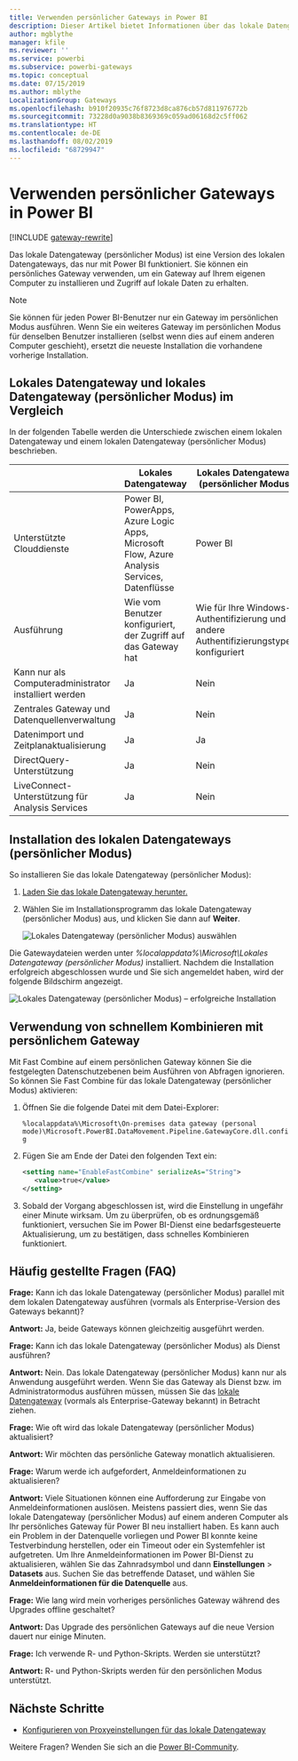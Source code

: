 ```yaml
---
title: Verwenden persönlicher Gateways in Power BI
description: Dieser Artikel bietet Informationen über das lokale Datengateway (persönlicher Modus) für Power BI, die Benutzer zum Herstellen einer Verbindung mit lokalen Daten verwenden können.
author: mgblythe
manager: kfile
ms.reviewer: ''
ms.service: powerbi
ms.subservice: powerbi-gateways
ms.topic: conceptual
ms.date: 07/15/2019
ms.author: mblythe
LocalizationGroup: Gateways
ms.openlocfilehash: b910f20935c76f8723d8ca876cb57d811976772b
ms.sourcegitcommit: 73228d0a9038b8369369c059ad06168d2c5ff062
ms.translationtype: HT
ms.contentlocale: de-DE
ms.lasthandoff: 08/02/2019
ms.locfileid: "68729947"
---
```

# <a name="use-personal-gateways-in-power-bi"></a>Verwenden persönlicher Gateways in Power BI

[!INCLUDE [gateway-rewrite](includes/gateway-rewrite.md)]

Das lokale Datengateway (persönlicher Modus) ist eine Version des lokalen Datengateways, das nur mit Power BI funktioniert. Sie können ein persönliches Gateway verwenden, um ein Gateway auf Ihrem eigenen Computer zu installieren und Zugriff auf lokale Daten zu erhalten.

> [!NOTE]
> Sie können für jeden Power BI-Benutzer nur ein Gateway im persönlichen Modus ausführen. Wenn Sie ein weiteres Gateway im persönlichen Modus für denselben Benutzer installieren (selbst wenn dies auf einem anderen Computer geschieht), ersetzt die neueste Installation die vorhandene vorherige Installation.

## <a name="on-premises-data-gateway-vs-on-premises-data-gateway-personal-mode"></a>Lokales Datengateway und lokales Datengateway (persönlicher Modus) im Vergleich

In der folgenden Tabelle werden die Unterschiede zwischen einem lokalen Datengateway und einem lokalen Datengateway (persönlicher Modus) beschrieben.

|   |Lokales Datengateway | Lokales Datengateway (persönlicher Modus) |
| ---- | ---- | ---- |
|Unterstützte Clouddienste |Power BI, PowerApps, Azure Logic Apps, Microsoft Flow, Azure Analysis Services, Datenflüsse |Power BI |
|Ausführung |Wie vom Benutzer konfiguriert, der Zugriff auf das Gateway hat |Wie für Ihre Windows-Authentifizierung und andere Authentifizierungstypen konfiguriert |
|Kann nur als Computeradministrator installiert werden |Ja |Nein |
|Zentrales Gateway und Datenquellenverwaltung |Ja |Nein |
|Datenimport und Zeitplanaktualisierung |Ja |Ja |
|DirectQuery-Unterstützung |Ja |Nein |
|LiveConnect-Unterstützung für Analysis Services |Ja |Nein |

## <a name="install-the-on-premises-data-gateway-personal-mode"></a>Installation des lokalen Datengateways (persönlicher Modus)

So installieren Sie das lokale Datengateway (persönlicher Modus):

1. [Laden Sie das lokale Datengateway herunter.](https://go.microsoft.com/fwlink/?LinkId=820925&clcid=0x409)

2. Wählen Sie im Installationsprogramm das lokale Datengateway (persönlicher Modus) aus, und klicken Sie dann auf **Weiter**.

   ![Lokales Datengateway (persönlicher Modus) auswählen](media/service-gateway-personal-mode/personal-gateway-select.png)

Die Gatewaydateien werden unter _%localappdata%\Microsoft\Lokales Datengateway (persönlicher Modus)_  installiert. Nachdem die Installation erfolgreich abgeschlossen wurde und Sie sich angemeldet haben, wird der folgende Bildschirm angezeigt.

![Lokales Datengateway (persönlicher Modus) – erfolgreiche Installation](media/service-gateway-personal-mode/personal-gateway-complete.png)

## <a name="use-fast-combine-with-the-personal-gateway"></a>Verwendung von schnellem Kombinieren mit persönlichem Gateway

Mit Fast Combine auf einem persönlichen Gateway können Sie die festgelegten Datenschutzebenen beim Ausführen von Abfragen ignorieren. So können Sie Fast Combine für das lokale Datengateway (persönlicher Modus) aktivieren:

1. Öffnen Sie die folgende Datei mit dem Datei-Explorer:

   `%localappdata%\Microsoft\On-premises data gateway (personal mode)\Microsoft.PowerBI.DataMovement.Pipeline.GatewayCore.dll.config`

2. Fügen Sie am Ende der Datei den folgenden Text ein:

    ```xml
    <setting name="EnableFastCombine" serializeAs="String">
       <value>true</value>
    </setting>
    ```

3. Sobald der Vorgang abgeschlossen ist, wird die Einstellung in ungefähr einer Minute wirksam. Um zu überprüfen, ob es ordnungsgemäß funktioniert, versuchen Sie im Power BI-Dienst eine bedarfsgesteuerte Aktualisierung, um zu bestätigen, dass schnelles Kombinieren funktioniert.

## <a name="frequently-asked-questions-faq"></a>Häufig gestellte Fragen (FAQ)

**Frage:** Kann ich das lokale Datengateway (persönlicher Modus) parallel mit dem lokalen Datengateway ausführen (vormals als Enterprise-Version des Gateways bekannt)?
  
**Antwort:** Ja, beide Gateways können gleichzeitig ausgeführt werden.

**Frage:** Kann ich das lokale Datengateway (persönlicher Modus) als Dienst ausführen?
  
**Antwort:** Nein. Das lokale Datengateway (persönlicher Modus) kann nur als Anwendung ausgeführt werden. Wenn Sie das Gateway als Dienst bzw. im Administratormodus ausführen müssen, müssen Sie das [lokale Datengateway](/data-integration/gateway/service-gateway-onprem) (vormals als Enterprise-Gateway bekannt) in Betracht ziehen.

**Frage:** Wie oft wird das lokale Datengateway (persönlicher Modus) aktualisiert?
  
**Antwort:** Wir möchten das persönliche Gateway monatlich aktualisieren.

**Frage:** Warum werde ich aufgefordert, Anmeldeinformationen zu aktualisieren?
  
**Antwort:** Viele Situationen können eine Aufforderung zur Eingabe von Anmeldeinformationen auslösen. Meistens passiert dies, wenn Sie das lokale Datengateway (persönlicher Modus) auf einem anderen Computer als Ihr persönliches Gateway für Power BI neu installiert haben. Es kann auch ein Problem in der Datenquelle vorliegen und Power BI konnte keine Testverbindung herstellen, oder ein Timeout oder ein Systemfehler ist aufgetreten. Um Ihre Anmeldeinformationen im Power BI-Dienst zu aktualisieren, wählen Sie das Zahnradsymbol und dann **Einstellungen** > **Datasets** aus. Suchen Sie das betreffende Dataset, und wählen Sie **Anmeldeinformationen für die Datenquelle** aus.

**Frage:** Wie lang wird mein vorheriges persönliches Gateway während des Upgrades offline geschaltet?
  
**Antwort:** Das Upgrade des persönlichen Gateways auf die neue Version dauert nur einige Minuten.

**Frage:** Ich verwende R- und Python-Skripts. Werden sie unterstützt?
  
**Antwort:** R- und Python-Skripts werden für den persönlichen Modus unterstützt.

## <a name="next-steps"></a>Nächste Schritte

* [Konfigurieren von Proxyeinstellungen für das lokale Datengateway](/data-integration/gateway/service-gateway-proxy)  

Weitere Fragen? Wenden Sie sich an die [Power BI-Community](http://community.powerbi.com/).
